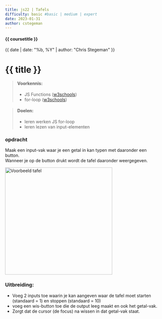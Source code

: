 ```yaml
---
title: js22 | Tafels
difficulty: basic #basic | medium | expert
date: 2023-01-31
author: cstegeman
---
```


#### {{ coursetitle }}
{{ date | date: "%b, %Y" | author: "Chris Stegeman" }}

# {{ title }}

> #### Voorkennis:  
> * JS Functions ([w3schools](https://www.w3schools.com/js/js_functions.asp))
> * for-loop ([w3schools](https://www.w3schools.com/js/js_loop_for.asp))

> #### Doelen:  
> * leren werken JS for-loop
> * leren lezen van input-elementen

### opdracht
Maak een input-vak waar je een getal in kan typen met daaronder een button.<br>
Wanneer je op de button drukt wordt de tafel daaronder weergegeven.

<img src="{{ '/_assets/frontend/js22_tafels.png' | url }}" alt="Voorbeeld tafel" style="width:350px">

### Uitbreiding:
* Voeg 2 inputs toe waarin je kan aangeven waar de tafel moet starten (standaard = 1) en stoppen (standaard = 10)
* voeg een wis-button toe die de output leeg maakt en ook het getal-vak.
* Zorgt dat de cursor (de focus) na wissen in dat getal-vak staat.
